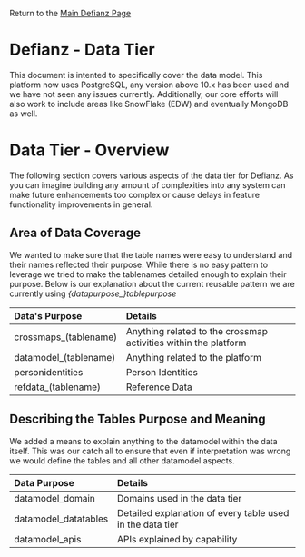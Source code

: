 Return to the <a href="https://github.com/Project-Herophilus/Defianz" target="_blank">Main Defianz Page</a>

# Defianz - Data Tier
This document is intented to specifically cover the data model. This platform now uses PostgreSQL, any version above
10.x has been used and we have not seen any issues currently. Additionally, our core efforts will also work to include
areas like SnowFlake (EDW) and eventually MongoDB as well.

# Data Tier - Overview
The following section covers various aspects of the data tier for Defianz. As you can imagine
building any amount of complexities into any system can make future enhancements too complex or
cause delays in feature functionality improvements in general. 

## Area of Data Coverage
We wanted to make sure that the table names were easy to understand and their names reflected their purpose. While
there is no easy pattern to leverage we tried to make the tablenames detailed enough to explain their purpose.
Below is our explanation about the current reusable pattern we are currently using
*{datapurpose_}tablepurpose*

| Data's Purpose        | Details                                                         |
|:----------------------|:----------------------------------------------------------------|
| crossmaps_(tablename) | Anything related to the crossmap activities within the platform |
| datamodel_(tablename) | Anything related to the platform                                |
| personidentities      | Person Identities                                               |
| refdata_(tablename)   | Reference Data                                                  |

## Describing the Tables Purpose and Meaning
We added a means to explain anything to the datamodel within the data itself. This was our catch all to ensure that
even if interpretation was wrong we would define the tables and all other datamodel aspects.

| Data Purpose         | Details                                                   |
|:---------------------|:----------------------------------------------------------|
| datamodel_domain     | Domains used in the data tier                             |
| datamodel_datatables | Detailed explanation of every table used in the data tier |
| datamodel_apis       | APIs explained by capability                              |
